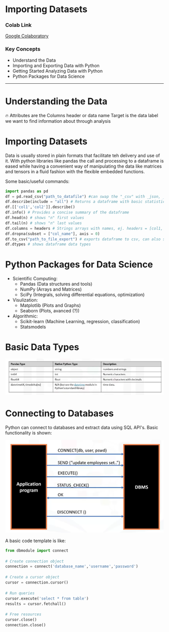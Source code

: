 # Importing Datasets

### Colab Link

[Google Colaboratory](https://colab.research.google.com/drive/1JPx1X19bHSvet4L2U0tbz0BlCpAHnn5s)

### Key Concepts

- Understand the Data
- Importing and Exporting Data with Python
- Getting Started Analyzing Data with Python
- Python Packages for Data Science

---

# Understanding the Data

<aside>
🔥 Attributes are the Columns header or data name
Target is the data label we want to find information about through analysis

</aside>

# Importing Datasets

Data is usually stored in plain formats that facilitate teh delivery and use of it. With python libraries like pandas the call and processing to a dataframe is eased while having a convenient way of manipulating the data like matrices and tensors in a fluid fashion with the flexible embedded functions.

Some basic/useful commands:

```python
import pandas as pd
df = pd.read_csv("path_to_datafile") #can swap the "_csv" with _json, _excel, _hdf, _sql
df.describe(include = "all") # Returns a dataframe with basic statistics from the dataset columns like count, mean, std, min, max and quartiles
df.[['col1','col2']].describe()
df.info() # Provides a concise summary of the dataframe
df.head(n) # shows "n" first values
df.tail(n) # shows "n" last values
df.columns = headers # Strings arrays with names, ej. headers = [col1, col2, col3, col4, coln]
df.dropna(subset = ["col_name"], axis = 0)
df.to_csv("path_to_file_export") # exports dataframe to csv, can also swap to other data formats
df.dtypes # shows dataframe data types
```

# Python Packages for Data Science

- Scientific Computing:
    - Pandas (Data structures and tools)
    - NumPy (Arrays and Matrices)
    - SciPy (Integrals, solving differential equations, optimization)
- Visulization:
    - Matplotlib (Plots and Graphs)
    - Seaborn (Plots, avanced (?))
- Algorithmic:
    - Scikit-learn (Machine Learning, regression, classification)
    - Statsmodels
    

# Basic Data Types

![week_1_importing_datasets/screen_shot_20200906_at_192149.png](week_1_importing_datasets/screen_shot_20200906_at_192149.png)

# Connecting to Databases

Python can connect to databases and extract data using SQL API's. Basic functionality is shown:

![week_1_importing_datasets/screen_shot_20200906_at_192629.png](week_1_importing_datasets/screen_shot_20200906_at_192629.png)

A basic code template is like:

```python
from dbmodule import connect

# Create connection object
connection = connect('database_name','username','password')

# Create a cursor object
cursor = connection.cursor()

# Run queries
cursor.execute('select * from table')
results = cursor.fetchall()

# Free resources
cursor.close()
connection.close()
```